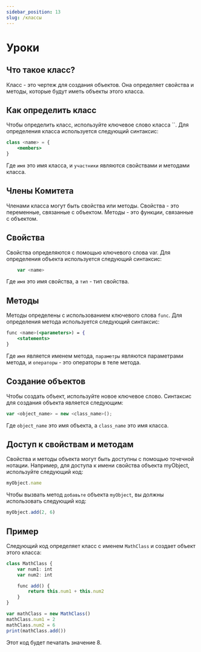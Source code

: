 ```yaml
---
sidebar_position: 13
slug: /классы
---
```


# Уроки

## Что такое класс?

Класс - это чертеж для создания объектов. Она определяет свойства и методы, которые будут иметь объекты этого класса.

## Как определить класс

Чтобы определить класс, используйте ключевое слово класса ``. Для определения класса используется следующий синтаксис:

```jsx
class <name> = {
    <members>
}
```

Где `имя` это имя класса, и `участники` являются свойствами и методами класса.

## Члены Комитета

Членами класса могут быть свойства или методы. Свойства - это переменные, связанные с объектом. Методы - это функции, связанные с объектом.

## Свойства
Свойства определяются с помощью ключевого слова var. Для определения объекта используется следующий синтаксис:

```jsx
    var <name>
```

Где `имя` это имя свойства, а `тип` - тип свойства.

## Методы
Методы определены с использованием ключевого слова `func`. Для определения метода используется следующий синтаксис:

```jsx
func <name>(<parameters>) = {
    <statements>
}
```
Где `имя` является именем метода, `параметры` являются параметрами метода, и `операторы` - это операторы в теле метода.

## Создание объектов


Чтобы создать объект, используйте новое ключевое слово. Синтаксис для создания объекта является следующим:

```jsx
var <object_name> = new <class_name>();
```

Где `object_name` это имя объекта, а `class_name` это имя класса.

## Доступ к свойствам и методам

Свойства и методы объекта могут быть доступны с помощью точечной нотации. Например, для доступа к имени свойства объекта myObject, используйте следующий код:

```jsx
myObject.name
```

Чтобы вызвать метод `добавьте` объекта `myObject`, вы должны использовать следующий код:

```jsx
myObject.add(2, 6)
```

## Пример
Следующий код определяет класс с именем `MathClass` и создает объект этого класса:

```jsx
class MathClass {
    var num1: int
    var num2: int

    func add() {
        return this.num1 + this.num2
    }
}

var mathClass = new MathClass()
mathClass.num1 = 2
mathClass.num2 = 6
print(mathClass.add())
```

Этот код будет печатать значение 8.